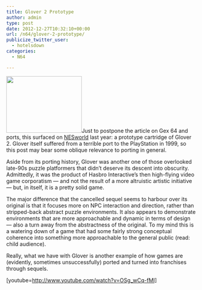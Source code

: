 ```yaml
---
title: Glover 2 Prototype
author: admin
type: post
date: 2012-12-27T10:32:10+00:00
url: /n64/glover-2-prototype/
publicize_twitter_user:
  - hotelsdown
categories:
  - N64

---
```

<img class="alignleft" alt="" src="http://upload.wikimedia.org/wikipedia/en/thumb/4/42/GloverBallSlap.jpg/200px-GloverBallSlap.jpg" width="200" height="150" />Just to postpone the article on Gex 64 and ports, this surfaced on [NESworld][1] last year: a prototype cartridge of Glover 2. Glover itself suffered from a terrible port to the PlayStation in 1999, so this post may bear some oblique relevance to porting in general.

Aside from its porting history, Glover was another one of those overlooked late-90s puzzle platformers that didn&#8217;t deserve its descent into obscurity. Admittedly, it was the product of Hasbro Interactive&#8217;s then high-flying video game corporatism &#8212; and not the result of a more altruistic artistic initiative &#8212; but, in itself, it is a pretty solid game.

The major difference that the cancelled sequel seems to harbour over its original is that it focuses more on NPC interaction and direction, rather than stripped-back abstract puzzle environments. It also appears to demonstrate environments that are more approachable and dynamic in terms of design &#8212; also a turn away from the abstractness of the original. To my mind this is a watering down of a game that had some fairly strong conceptual coherence into something more approachable to the general public (read: child audience).

Really, what we have with Glover is another example of how games are (evidently, sometimes unsuccessfully) ported and turned into franchises through sequels.

[youtube=http://www.youtube.com/watch?v=OSg_wCq-fMI]

 [1]: http://www.nesworld.com/n64-unr-glover2.php